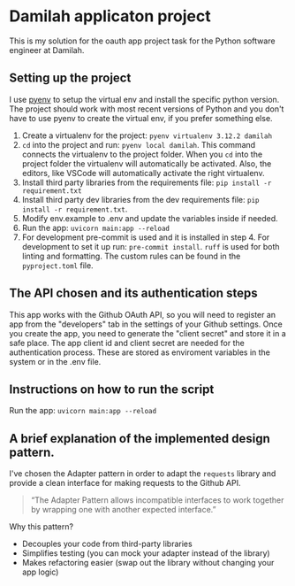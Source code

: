 # Damilah applicaton project
This is my solution for the oauth app project task for the Python software engineer at Damilah.

## Setting up the project
I use [pyenv](https://github.com/pyenv/pyenv) to setup the virtual env and install the specific python version. The project should work with most recent versions of Python and you don't have to use pyenv to create the virtual env, if you prefer something else.
1. Create a virtualenv for the project: `pyenv virtualenv 3.12.2 damilah`
2. `cd` into the project and run: `pyenv local damilah`. This command connects the virtualenv to the project folder. When you `cd` into the project folder the virtualenv will automatically be activated. Also, the editors, like VSCode will automatically activate the right virtualenv.
3. Install third party libraries from the requirements file: `pip install -r requirement.txt`
4. Install third party dev libraries from the dev requirements file: `pip install -r requirement.txt`.
5. Modify env.example to .env and update the variables inside if needed.
6. Run the app: `uvicorn main:app --reload`
7. For development pre-commit is used and it is installed in step 4. For development to set it up run: `pre-commit install`. `ruff` is used for both linting and formatting. The custom rules can be found in the `pyproject.toml` file.

## The API chosen and its authentication steps
This app works with the Github OAuth API, so you will need to register an app from the "developers" tab in the settings of your Github settings. Once you create the app, you need to generate the "client secret" and store it in a safe place. The app client id and client secret are needed for the authentication process. These are stored as enviroment variables in the system or in the .env file.
## Instructions on how to run the script
Run the app: `uvicorn main:app --reload`
## A brief explanation of the implemented design pattern.
I've chosen the Adapter pattern in order to adapt the `requests` library and provide a clean interface for making requests to the Github API.
> “The Adapter Pattern allows incompatible interfaces to work together by wrapping one with another expected interface.”

Why this pattern?
- Decouples your code from third-party libraries
- Simplifies testing (you can mock your adapter instead of the library)
- Makes refactoring easier (swap out the library without changing your app logic)
